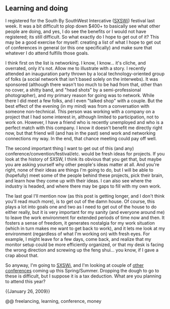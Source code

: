 ## Learning and doing

I registered for the South By SouthWest Intercative ([SXSWi](http://sxsw.com/interactive "SXSW Intercative")) festival last week. It was a bit difficult to plop down $400+ to basically see what other people are doing, and yes, I do see the benefits or I would not have registered; its still difficult. So what exactly do I hope to get out of it? This may be a good exercise for myself: creating a list of what I hope to get out of conferences in general (or this one specifically) and make sure that whatever I do attend fulfills those goals.

I think first on the list is networking. I know, I know... it's cliche, and overrated, only it's not. Allow me to illustrate with a story. I recently attended an inauguration party thrown by a local technology-oriented group of folks (a social network that isn't based solely on the interwebs). It was sponsored (although there wasn't too much to be had from that, other than no cover, a shitty band, and "head shots" by a semi-professional photographer), and my primary reason for going was to network. While there I did meet a few folks, and I even "talked shop" with a couple. But the best effect of the evening (in my mind) was from a conversation with someone non-technical. This person was working with a company on a project that I had some interest in, although limited to participation, not to work on. However, I have a friend who is recently unemployed and who is a perfect match with this company. I know it doesn't benefit me directly right now, but that friend will (and has in the past) send work and networking connections my way. In the end, that chance meeting could pay off well.

The second important thing I want to get out of this (and any) conference/convention/festival/etc. would be fresh ideas for projects. If you look at the history of SXSW, I think its obvious that you get that, but maybe you are asking yourself why other people's ideas matter at all. And you're right, none of their ideas are things I'm going to do, but I will be able to (hopefully) meet some of the people behind these projects, pick their brain, and learn how they come up with their ideas. I can also see where the industry is headed, and where there may be gaps to fill with my own work.

The last goal I'll mention now (as this post is getting longer, and I don't think you'll read much more), is to get out of the damn house. Of course, this plays a lot into goals one and two as I need to get out of the house to do either really, but it is very important for my sanity (and everyone around me) to leave the work environment for extended periods of time now and then. It fosters a sense of freedom, it generates nostalgia for my work situation (which in turn makes me want to get back to work), and it lets me look at my environment (regardless of what I'm working on) with fresh eyes. For example, I might leave for a few days, come back, and realize that my monitor setup could be more efficiently organized, or that my desk is facing the wrong direction and screwing up the feng shui... you know, if I gave a crap about that.

So anyway, I'm going to [SXSWi](http://sxsw.com/interactive "SXSW Intercative"), and I'm looking at couple of [other](http://jsconf2009.com/ "JSConf") [conferences](http://ajaxexperience.techtarget.com/east/index.html "AJAX Experience") coming up this Spring/Summer. Dropping the dough to go to these is difficult, but I suppose it is a tax deduction. What are you planning to attend this year?

{{January 26, 2009}}

@@ freelancing, learning, conference, money
